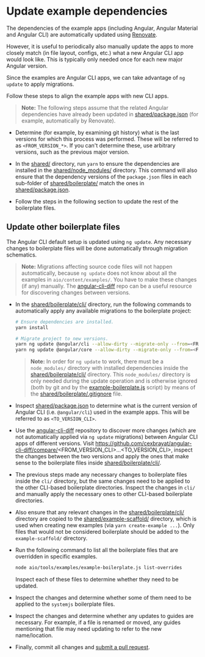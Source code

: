 # Update example dependencies

The dependencies of the example apps (including Angular, Angular Material and Angular CLI) are automatically updated using [Renovate](https://renovatebot.com/).

However, it is useful to periodically also manually update the apps to more closely match (in file layout, configs, etc.) what a new Angular CLI app would look like.
This is typically only needed once for each new major Angular version.

Since the examples are Angular CLI apps, we can take advantage of `ng update` to apply migrations.

Follow these steps to align the example apps with new CLI apps.

> **Note:**
> The following steps assume that the related Angular dependencies have already been updated in [shared/package.json](./shared/package.json) (for example, automatically by Renovate).

- Determine (for example, by examining git history) what is the last versions for which this process was performed.
  These will be referred to as `<FROM_VERSION_*>`.
  If you can't determine these, use arbitrary versions, such as the previous major version.

- In the [shared/](./shared) directory, run `yarn` to ensure the dependencies are installed in the [shared/node_modules/](./shared/node_modules) directory.
  This command will also ensure that the dependency versions of the `package.json` files in each sub-folder of [shared/boilerplate/](./shared/boilerplate) match the ones in [shared/package.json](./shared/package.json).

- Follow the steps in the following section to update the rest of the boilerplate files.


## Update other boilerplate files

The Angular CLI default setup is updated using `ng update`.
Any necessary changes to boilerplate files will be done automatically through migration schematics.

> **Note:**
> Migrations affecting source code files will not happen automatically, because `ng update` does not know about all the examples in `aio/content/examples/`.
> You have to make these changes (if any) manually.
> The [angular-cli-diff](https://github.com/cexbrayat/angular-cli-diff) repo can be a useful resource for discovering changes between versions.

- In the [shared/boilerplate/cli/](./shared/boilerplate/cli) directory, run the following commands to automatically apply any available migrations to the boilerplate project:
  ```sh
  # Ensure dependencies are installed.
  yarn install

  # Migrate project to new versions.
  yarn ng update @angular/cli --allow-dirty --migrate-only --from=<FROM_VERSION_CLI>
  yarn ng update @angular/core --allow-dirty --migrate-only --from=<FROM_VERSION_ANGULAR>
  ```

  > **Note:**
  > In order for `ng update` to work, there must be a `node_modules/` directory with installed dependencies inside the [shared/boilerplate/cli/](./shared/boilerplate/cli) directory.
  > This `node_modules/` directory is only needed during the update operation and is otherwise ignored (both by git and by the [example-boilerplate.js](./example-boilerplate.js) script) by means of the [shared/boilerplate/.gitignore](./shared/boilerplate/.gitignore) file.

- Inspect [shared/package.json](./shared/package.json) to determine what is the current version of Angular CLI (i.e. `@angular/cli`) used in the example apps.
  This will be referred to as `<TO_VERSION_CLI>`.

- Use the [angular-cli-diff](https://github.com/cexbrayat/angular-cli-diff) repository to discover more changes (which are not automatically applied via `ng update` migrations) between Angular CLI apps of different versions.
  Visit https://github.com/cexbrayat/angular-cli-diff/compare/<FROM_VERSION_CLI>...<TO_VERSION_CLI>, inspect the changes between the two versions and apply the ones that make sense to the boilerplate files inside [shared/boilerplate/cli/](./shared/boilerplate/cli).

- The previous steps made any necessary changes to boilerplate files inside the `cli/` directory, but the same changes need to be applied to the other CLI-based boilerplate directories.
  Inspect the changes in `cli/` and manually apply the necessary ones to other CLI-based boilerplate directories.

- Also ensure that any relevant changes in the [shared/boilerplate/cli/](./shared/boilerplate/cli) directory are copied to the [shared/example-scaffold/](./shared/example-scaffold) directory, which is used when creating new examples (via `yarn create-example ...`).
  Only files that would not be considered boilerplate should be added to the `example-scaffold/` directory.

- Run the following command to list all the boilerplate files that are overridden in specific examples.
  ```sh
  node aio/tools/examples/example-boilerplate.js list-overrides
  ```
  Inspect each of these files to determine whether they need to be updated.

- Inspect the changes and determine whether some of them need to be applied to the `systemjs` boilerplate files.

- Inspect the changes and determine whether any updates to guides are necessary.
  For example, if a file is renamed or moved, any guides mentioning that file may need updating to refer to the new name/location.

- Finally, commit all changes and [submit a pull request](../../../CONTRIBUTING.md#submit-pr).
